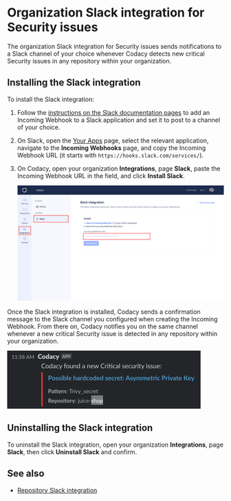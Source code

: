 # Organization Slack integration for Security issues

The organization Slack integration for Security issues sends notifications to a Slack channel of your choice whenever Codacy detects new critical Security issues in any repository within your organization.

## Installing the Slack integration

To install the Slack integration:

1.  Follow the [instructions on the Slack documentation pages](https://api.slack.com/messaging/webhooks) to add an Incoming Webhook to a Slack application and set it to post to a channel of your choice.

1.  On Slack, open the [Your Apps](https://api.slack.com/apps) page, select the relevant application, navigate to the **Incoming Webhooks** page, and copy the Incoming Webhook URL (it starts with `https://hooks.slack.com/services/`).

1.  On Codacy, open your organization **Integrations**, page **Slack**, paste the Incoming Webhook URL in the field, and click **Install Slack**.

    ![Slack integration installation](images/slack-integration-install.png)

Once the Slack integration is installed, Codacy sends a confirmation message to the Slack channel you configured when creating the Incoming Webhook. From there on, Codacy notifies you on the same channel whenever a new critical Security issue is detected in any repository within your organization.

![Slack integration message](images/slack-integration-message.png)

## Uninstalling the Slack integration

To uninstall the Slack integration, open your organization **Integrations**, page **Slack**, then click **Uninstall Slack** and confirm.

## See also

-   [Repository Slack integration](../../repositories-configure/integrations/slack-integration.md)
